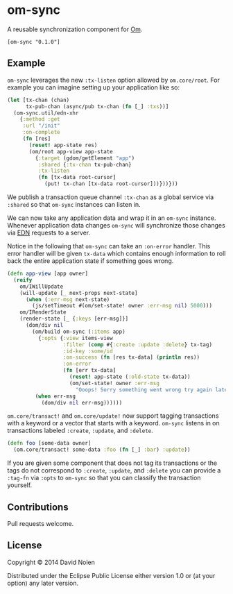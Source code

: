 # om-sync

A reusable synchronization component for
[Om](http://github.com/swannodette/om).

	[om-sync "0.1.0"]

## Example

`om-sync` leverages the new `:tx-listen` option allowed by
`om.core/root`. For example you can imagine setting up your
application like so:

```clj
(let [tx-chan (chan)
      tx-pub-chan (async/pub tx-chan (fn [_] :txs))]
  (om-sync.util/edn-xhr
    {:method :get
     :url "/init"
     :on-complete
     (fn [res]
       (reset! app-state res)
       (om/root app-view app-state
         {:target (gdom/getElement "app")
          :shared {:tx-chan tx-pub-chan}
          :tx-listen
          (fn [tx-data root-cursor]
            (put! tx-chan [tx-data root-cursor]))}))}))
```

We publish a transaction queue channel `:tx-chan` as a global service
via `:shared` so that `om-sync` instances can listen in.

We can now take any application data and wrap it in an `om-sync`
instance. Whenever application data changes `om-sync` will synchronize
those changes via [EDN](http://github.com/edn-format/edn) requests to
a server.

Notice in the following that `om-sync` can take an `:on-error`
handler. This error handler will be given `tx-data` which contains
enough information to roll back the entire application state if
something goes wrong.

```clj
(defn app-view [app owner]
  (reify
    om/IWillUpdate
    (will-update [_ next-props next-state]
      (when (:err-msg next-state)
        (js/setTimeout #(om/set-state! owner :err-msg nil) 5000)))
    om/IRenderState
    (render-state [_ {:keys [err-msg]}]
      (dom/div nil
        (om/build om-sync (:items app)
          {:opts {:view items-view
                  :filter (comp #{:create :update :delete} tx-tag)
                  :id-key :some/id
                  :on-success (fn [res tx-data] (println res))
                  :on-error
                  (fn [err tx-data]
                    (reset! app-state (:old-state tx-data))
                    (om/set-state! owner :err-msg
                      "Ooops! Sorry something went wrong try again later."))}})
         (when err-msg
           (dom/div nil err-msg))))))
```

`om.core/transact!` and `om.core/update!` now support tagging
transactions with a keyword or a vector that starts with a
keyword. `om-sync` listens in on transactions labeled `:create`,
`:update`, and `:delete`.

```clj
(defn foo [some-data owner]
  (om.core/transact! some-data :foo (fn [_] :bar) :update))
```

If you are given some component that does not tag its transactions or
the tags do not correspond to `:create`, `:update`, and `:delete` you
can provide a `:tag-fn` via `:opts` to `om-sync` so that you can
classify the transaction yourself.

## Contributions

Pull requests welcome.

## License

Copyright © 2014 David Nolen

Distributed under the Eclipse Public License either version 1.0 or (at
your option) any later version.

